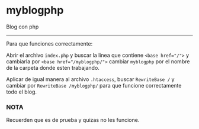 # myblogphp
Blog con php
___

Para que funciones correctamente:

Abrir el archivo `index.php` y buscar la linea que contiene `<base href="/">` y cambiarla por `<base href="/myblogphp/">` cambiar `myblogphp` por el nombre de la carpeta donde esten trabajando.

Aplicar de igual manera al archivo `.htaccess`, buscar `RewriteBase /` y cambiar por `RewriteBase /myblogphp/` para que funcione correctamente todo el blog.


### NOTA

Recuerden que es de prueba y quizas no les funcione.
